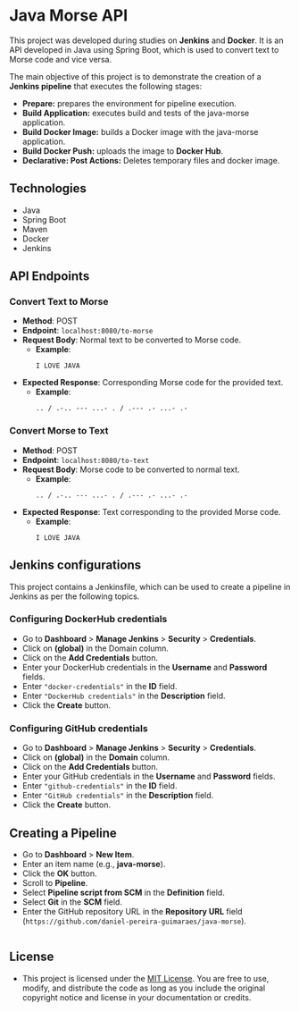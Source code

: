# Java Morse API

This project was developed during studies on **Jenkins** and **Docker**. It is an API developed in Java using Spring Boot, which is used to convert text to Morse code and vice versa.

The main objective of this project is to demonstrate the creation of a **Jenkins pipeline** that executes the following stages:

+ **Prepare:** prepares the environment for pipeline execution.
+ **Build Application:** executes build and tests of the java-morse application.
+ **Build Docker Image:** builds a Docker image with the java-morse application.
+ **Build Docker Push:** uploads the image to **Docker Hub**.
+ **Declarative: Post Actions:** Deletes temporary files and docker image.

## Technologies
- Java
- Spring Boot
- Maven
- Docker
- Jenkins
  
## API Endpoints

### Convert Text to Morse

- **Method**: POST
- **Endpoint**: `localhost:8080/to-morse`
- **Request Body**: Normal text to be converted to Morse code.
  - **Example**:
    ```text
    I LOVE JAVA
    ```
- **Expected Response**: Corresponding Morse code for the provided text.
  - **Example**:
    ```text
    .. / .-.. --- ...- . / .--- .- ...- .-
    ```

### Convert Morse to Text

- **Method**: POST
- **Endpoint**: `localhost:8080/to-text`
- **Request Body**: Morse code to be converted to normal text.
  - **Example**:
    ```text
    .. / .-.. --- ...- . / .--- .- ...- .-
    ```
- **Expected Response**: Text corresponding to the provided Morse code.
  - **Example**:
    ```text
    I LOVE JAVA
    ```

## Jenkins configurations

This project contains a Jenkinsfile, which can be used to create a pipeline in Jenkins as per the following topics.

### Configuring DockerHub credentials

+ Go to **Dashboard** > **Manage Jenkins** > **Security** > **Credentials**.
+ Click on **(global)** in the Domain column.
+ Click on the **Add Credentials** button.
+ Enter your DockerHub credentials in the **Username** and **Password** fields.
+ Enter `"docker-credentials"` in the **ID** field.
+ Enter `"DockerHub credentials"` in the **Description** field.
+ Click the **Create** button.

### Configuring GitHub credentials

+ Go to **Dashboard** > **Manage Jenkins** > **Security** > **Credentials**.
+ Click on **(global)** in the **Domain** column.
+ Click on the **Add Credentials** button.
+ Enter your GitHub credentials in the **Username** and **Password** fields.
+ Enter `"github-credentials"` in the **ID** field.
+ Enter `"GitHub credentials"` in the **Description** field.
+ Click the **Create** button.

## Creating a Pipeline

+ Go to **Dashboard** > **New Item**.
+ Enter an item name (e.g., **java-morse**).
+ Click the **OK** button.
+ Scroll to **Pipeline**.
+ Select **Pipeline script from SCM** in the **Definition** field.
+ Select **Git** in the **SCM** field.
+ Enter the GitHub repository URL in the **Repository URL** field (`https://github.com/daniel-pereira-guimaraes/java-morse`).
  ```

## License

- This project is licensed under the [MIT License](https://opensource.org/licenses/MIT). You are free to use, modify, and distribute the code as long as you include the original copyright notice and license in your documentation or credits.
